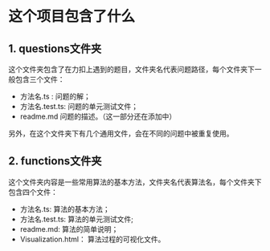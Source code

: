 # 这个项目包含了什么

## 1. questions文件夹

这个文件夹包含了在力扣上遇到的题目，文件夹名代表问题路径，每个文件夹下一般包含三个文件：

- 方法名.ts : 问题的解；
- 方法名.test.ts: 问题的单元测试文件；
- readme.md 问题的描述。（这一部分还在添加中）

另外，在这个文件夹下有几个通用文件，会在不同的问题中被重复使用。

## 2. functions文件夹

这个文件夹内容是一些常用算法的基本方法，文件夹名代表算法名，每个文件夹下包含四个文件：

- 方法名.ts: 算法的基本方法；
- 方法名.test.ts: 算法的单元测试文件;
- readme.md: 算法的简单说明；
- Visualization.html： 算法过程的可视化文件。
